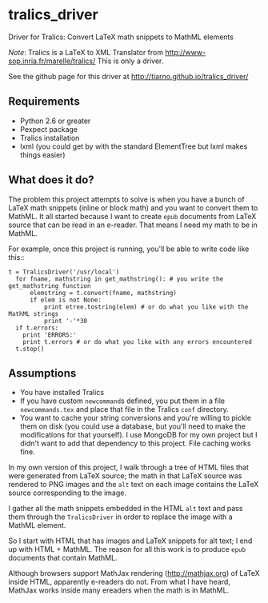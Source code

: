 tralics_driver
==============

Driver for Tralics: Convert LaTeX math snippets to MathML elements

*Note*: Tralics is a LaTeX to XML Translator from http://www-sop.inria.fr/marelle/tralics/
This is only a driver.

See the github page for this driver at http://tiarno.github.io/tralics_driver/

Requirements
-------------

  * Python 2.6 or greater
  * Pexpect package
  * Tralics installation
  * lxml (you could get by with the standard ElementTree but lxml makes things easier)
  
What does it do?
----------------

The problem this project attempts to solve is when you have a bunch of LaTeX math 
snippets (inline or block math) and you want to convert them to MathML. It all started 
because I want to create ``epub`` documents from LaTeX source that can be read in an e-reader.
That means I need my math to be in MathML.

For example, once this project is running, you'll be able to write code like this::

    t = TralicsDriver('/usr/local')
      for fname, mathstring in get_mathstring(): # you write the get_mathstring function
          elemstring = t.convert(fname, mathstring)
          if elem is not None:
              print etree.tostring(elem) # or do what you like with the MathML strings
              print '-'*30
      if t.errors:
        print 'ERRORS:'
        print t.errors # or do what you like with any errors encountered
      t.stop()
    
    
    
Assumptions
------------

  * You have installed Tralics
  * If you have custom ``newcommand``s defined, you put them in a file ``newcommands.tex`` and place that file in the Tralics ``conf`` directory.
  * You want to cache your string conversions and you're willing to pickle them on disk (you could use a database, but you'll need to make the modifications for that yourself). I use MongoDB for my own project but I didn't want to add that dependency to this project. File caching works fine.

In my own version of this project, I walk through a tree of HTML files that were generated from LaTeX source; the math in that LaTeX source was rendered to PNG images and the ``alt`` text on each image contains the LaTeX source corresponding to the image. 

I gather all the math snippets embedded in the HTML ``alt`` text and pass them through the ``TralicsDriver`` in order to replace the image with a MathML element.

So I start with HTML that has images and LaTeX snippets for alt text; I end up with HTML + MathML. The reason for all this work is to produce ``epub`` documents that contain MathML. 

Although browsers support MathJax rendering (http://mathjax.org) of LaTeX inside HTML, apparently e-readers do not.
From what I have heard, MathJax works inside many ereaders when the math is in MathML.



        
